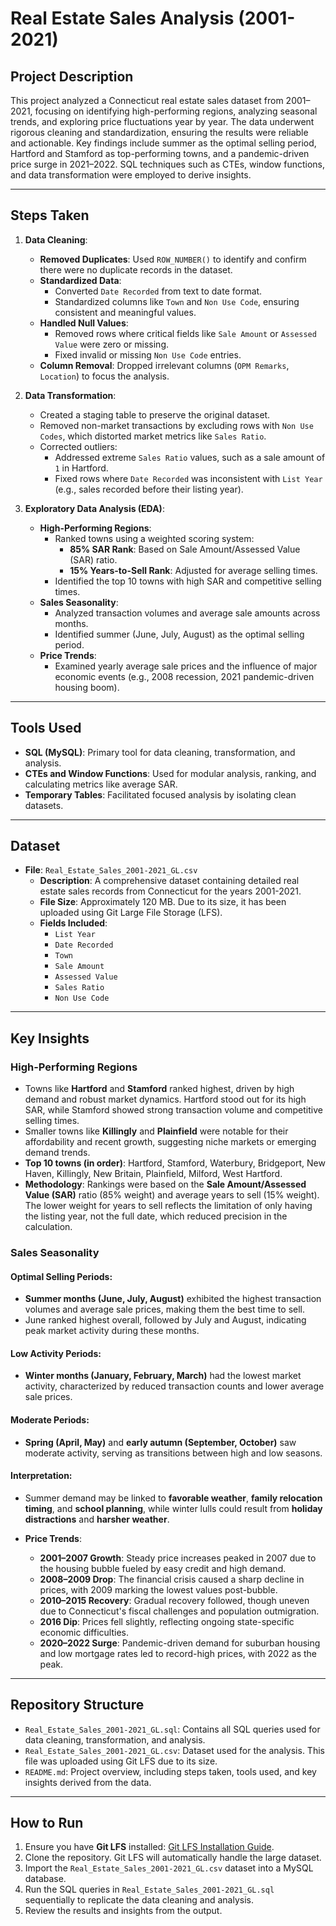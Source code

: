 # Real Estate Sales Analysis (2001-2021)

## Project Description
This project analyzed a Connecticut real estate sales dataset from 2001–2021, focusing on identifying high-performing regions, analyzing seasonal trends, and exploring price fluctuations year by year. The data underwent rigorous cleaning and standardization, ensuring the results were reliable and actionable. Key findings include summer as the optimal selling period, Hartford and Stamford as top-performing towns, and a pandemic-driven price surge in 2021–2022. SQL techniques such as CTEs, window functions, and data transformation were employed to derive insights.

---

## Steps Taken

1. **Data Cleaning**:
   - **Removed Duplicates**: Used `ROW_NUMBER()` to identify and confirm there were no duplicate records in the dataset.
   - **Standardized Data**:
     - Converted `Date Recorded` from text to date format.
     - Standardized columns like `Town` and `Non Use Code`, ensuring consistent and meaningful values.
   - **Handled Null Values**:
     - Removed rows where critical fields like `Sale Amount` or `Assessed Value` were zero or missing.
     - Fixed invalid or missing `Non Use Code` entries.
   - **Column Removal**: Dropped irrelevant columns (`OPM Remarks`, `Location`) to focus the analysis.

2. **Data Transformation**:
   - Created a staging table to preserve the original dataset.
   - Removed non-market transactions by excluding rows with `Non Use Codes`, which distorted market metrics like `Sales Ratio`.
   - Corrected outliers:
     - Addressed extreme `Sales Ratio` values, such as a sale amount of `1` in Hartford.
     - Fixed rows where `Date Recorded` was inconsistent with `List Year` (e.g., sales recorded before their listing year).

3. **Exploratory Data Analysis (EDA)**:
   - **High-Performing Regions**:
     - Ranked towns using a weighted scoring system:
       - **85% SAR Rank**: Based on Sale Amount/Assessed Value (SAR) ratio.
       - **15% Years-to-Sell Rank**: Adjusted for average selling times.
     - Identified the top 10 towns with high SAR and competitive selling times.
   - **Sales Seasonality**:
     - Analyzed transaction volumes and average sale amounts across months.
     - Identified summer (June, July, August) as the optimal selling period.
   - **Price Trends**:
     - Examined yearly average sale prices and the influence of major economic events (e.g., 2008 recession, 2021 pandemic-driven housing boom).

---

## Tools Used
- **SQL (MySQL)**: Primary tool for data cleaning, transformation, and analysis.
- **CTEs and Window Functions**: Used for modular analysis, ranking, and calculating metrics like average SAR.
- **Temporary Tables**: Facilitated focused analysis by isolating clean datasets.

---

## Dataset
- **File**: `Real_Estate_Sales_2001-2021_GL.csv`
   - **Description**: A comprehensive dataset containing detailed real estate sales records from Connecticut for the years 2001-2021.
   - **File Size**: Approximately 120 MB. Due to its size, it has been uploaded using Git Large File Storage (LFS).
   - **Fields Included**:
     - `List Year`
     - `Date Recorded`
     - `Town`
     - `Sale Amount`
     - `Assessed Value`
     - `Sales Ratio`
     - `Non Use Code`

---

## Key Insights

### High-Performing Regions
- Towns like **Hartford** and **Stamford** ranked highest, driven by high demand and robust market dynamics. Hartford stood out for its high SAR, while Stamford showed strong transaction volume and competitive selling times.
- Smaller towns like **Killingly** and **Plainfield** were notable for their affordability and recent growth, suggesting niche markets or emerging demand trends.
- **Top 10 towns (in order)**: Hartford, Stamford, Waterbury, Bridgeport, New Haven, Killingly, New Britain, Plainfield, Milford, West Hartford.
- **Methodology**: Rankings were based on the **Sale Amount/Assessed Value (SAR)** ratio (85% weight) and average years to sell (15% weight). The lower weight for years to sell reflects the limitation of only having the listing year, not the full date, which reduced precision in the calculation.

### Sales Seasonality
#### Optimal Selling Periods:
- **Summer months (June, July, August)** exhibited the highest transaction volumes and average sale prices, making them the best time to sell.
- June ranked highest overall, followed by July and August, indicating peak market activity during these months.

#### Low Activity Periods:
- **Winter months (January, February, March)** had the lowest market activity, characterized by reduced transaction counts and lower average sale prices.

#### Moderate Periods:
- **Spring (April, May)** and **early autumn (September, October)** saw moderate activity, serving as transitions between high and low seasons.

#### Interpretation:
- Summer demand may be linked to **favorable weather**, **family relocation timing**, and **school planning**, while winter lulls could result from **holiday distractions** and **harsher weather**.

- **Price Trends**:
  - **2001–2007 Growth**: Steady price increases peaked in 2007 due to the housing bubble fueled by easy credit and high demand.
  - **2008–2009 Drop**: The financial crisis caused a sharp decline in prices, with 2009 marking the lowest values post-bubble.
  - **2010–2015 Recovery**: Gradual recovery followed, though uneven due to Connecticut's fiscal challenges and population outmigration.
  - **2016 Dip**: Prices fell slightly, reflecting ongoing state-specific economic difficulties.
  - **2020–2022 Surge**: Pandemic-driven demand for suburban housing and low mortgage rates led to record-high prices, with 2022 as the peak.

---

## Repository Structure
- `Real_Estate_Sales_2001-2021_GL.sql`: Contains all SQL queries used for data cleaning, transformation, and analysis.
- `Real_Estate_Sales_2001-2021_GL.csv`: Dataset used for the analysis. This file was uploaded using Git LFS due to its size.
- `README.md`: Project overview, including steps taken, tools used, and key insights derived from the data.

---

## How to Run
1. Ensure you have **Git LFS** installed: [Git LFS Installation Guide](https://git-lfs.github.com/).
2. Clone the repository. Git LFS will automatically handle the large dataset.
3. Import the `Real_Estate_Sales_2001-2021_GL.csv` dataset into a MySQL database.
4. Run the SQL queries in `Real_Estate_Sales_2001-2021_GL.sql` sequentially to replicate the data cleaning and analysis.
5. Review the results and insights from the output.
